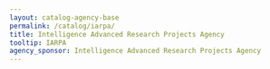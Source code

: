 ```yaml
---
layout: catalog-agency-base
permalink: /catalog/iarpa/
title: Intelligence Advanced Research Projects Agency
tooltip: IARPA
agency_sponsor: Intelligence Advanced Research Projects Agency
---
```


